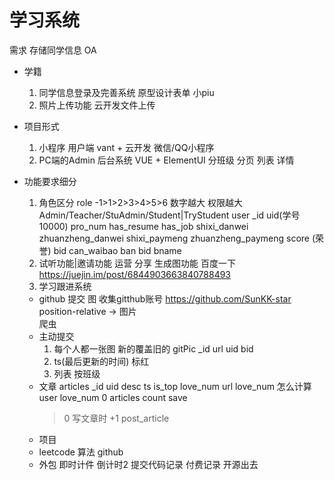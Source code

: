 # 学习系统
需求 存储同学信息 OA
  - 学籍
    1. 同学信息登录及完善系统
      原型设计表单 小piu
    2. 照片上传功能
      云开发文件上传

  - 项目形式
    1. 小程序 用户端
      vant + 云开发
      微信/QQ小程序
    2. PC端的Admin 后台系统
      VUE + ElementUI
      分班级 分页 列表
      详情

  - 功能要求细分
    1. 角色区分 role -1>1>2>3>4>5>6 数字越大 权限越大
    Admin/Teacher/StuAdmin/Student|TryStudent
      user _id uid(学号 10000) pro_num has_resume
      has_job shixi_danwei zhuanzheng_danwei 
      shixi_paymeng zhuanzheng_paymeng score (荣誉)
      bid can_waibao 
      ban
        bid bname
    2. 试听功能|邀请功能 运营 分享
      生成图功能 百度一下
      https://juejin.im/post/6844903663840788493
    3. 学习跟进系统
      - github 提交 图
      收集gitthub账号
      https://github.com/SunKK-star
      position-relative  -> 图片     
      爬虫
    - 主动提交
      1. 每个人都一张图 新的覆盖旧的
        gitPic _id url uid bid
      2. ts(最后更新的时间) 标红
      3. 列表 按班级
    - 文章
      articles
      _id uid desc ts is_top love_num
      url
      love_num 怎么计算
      user love_num 0 articles count save
      > 0 写文章时 +1
      post_article
     - 项目
     - leetcode 算法 github
     - 外包
      即时计件 倒计时2 
      提交代码记录
      付费记录
      开源出去